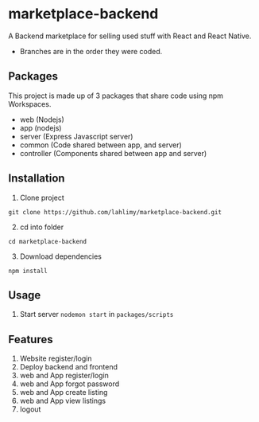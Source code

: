 # marketplace-backend

A Backend marketplace for selling used stuff with React and React Native.

- Branches are in the order they were coded.

## Packages

This project is made up of 3 packages that share code using npm Workspaces.

- web (Nodejs)
- app (nodejs)
- server (Express Javascript server)
- common (Code shared between app, and server)
- controller (Components shared between app and server)

## Installation

1. Clone project

```
git clone https://github.com/lahlimy/marketplace-backend.git
```

2. cd into folder

```
cd marketplace-backend
```

3. Download dependencies

```
npm install
```

## Usage

1. Start server `nodemon start` in `packages/scripts`


## Features

1. Website register/login
2. Deploy backend and frontend
3. web and App register/login
4. web and App forgot password
5. web and App create listing
6. web and App view listings
7. logout
